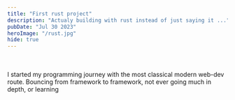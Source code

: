 ```yaml
---
title: "First rust project"
description: "Actualy building with rust instead of just saying it ..."
pubDate: "Jul 30 2023"
heroImage: "/rust.jpg"
hide: true
---
```


<br>
<br>
I started my programming journey with the most classical modern web-dev route. Bouncing from framework to framework, not ever going much in depth,
or learning

<br>
<br>

<br>
<br>

<br>
<br>
